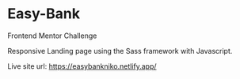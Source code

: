 # Easy-Bank
Frontend Mentor Challenge

Responsive Landing page using the Sass framework with Javascript.

Live site url: https://easybankniko.netlify.app/
